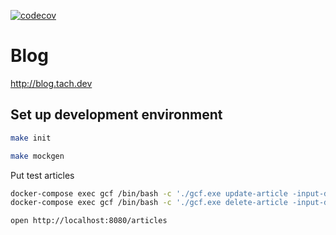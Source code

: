 [![codecov](https://codecov.io/gh/suzuito/blog1-go/branch/main/graph/badge.svg?token=YCIEOXPNO7)](https://codecov.io/gh/suzuito/blog1-go)

# Blog

http://blog.tach.dev

## Set up development environment

```bash
make init
```

```bash
make mockgen
```

Put test articles

```bash
docker-compose exec gcf /bin/bash -c './gcf.exe update-article -input-dir=./deployment/gcf/testdata'
docker-compose exec gcf /bin/bash -c './gcf.exe delete-article -input-dir=./deployment/gcf/testdata'
```

```bash
open http://localhost:8080/articles
```
